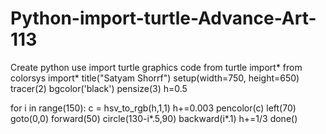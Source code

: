 # Python-import-turtle-Advance-Art-113
Create python use import turtle graphics code
from turtle import*
from colorsys import*
title("Satyam Shorrf")
setup(width=750, height=650)
tracer(2)
bgcolor('black')
pensize(3)
h=0.5

for i in range(150):
    c = hsv_to_rgb(h,1,1)
    h+=0.003
    pencolor(c)
    left(70)
    goto(0,0)
    forward(50)
    circle(130-i*.5,90)
    backward(i*.1)
    h+=1/3
done()    
